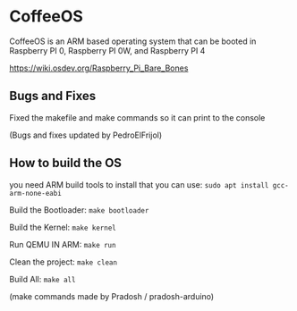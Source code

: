 # CoffeeOS

CoffeeOS is an ARM based operating system that can be booted in Raspberry PI 0, Raspberry PI 0W, and Raspberry PI 4

https://wiki.osdev.org/Raspberry_Pi_Bare_Bones

## Bugs and Fixes
Fixed the makefile and make commands so it can print to the console

(Bugs and fixes updated by PedroElFrijol)

## How to build the OS
you need ARM build tools to install that you can use: `sudo apt install gcc-arm-none-eabi`

Build the Bootloader:    `make bootloader`

Build the Kernel:        `make kernel`

Run QEMU IN ARM:         `make run`

Clean the project:       `make clean`

Build All:               `make all`

(make commands made by Pradosh / pradosh-arduino)
